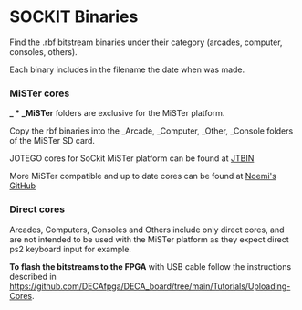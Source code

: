 # SOCKIT Binaries 

Find the .rbf bitstream binaries under their category (arcades, computer, consoles, others).

Each binary includes in the filename the date when was made. 

### MiSTer cores

**_ * _MiSTer** folders are exclusive for the MiSTer platform.

Copy the rbf binaries into the _Arcade, _Computer, _Other, _Console folders of the MiSTer SD card.

JOTEGO cores for SoCkit MiSTer platform can be found at [JTBIN](https://github.com/jotego/jtbin/tree/master/sockit)

More MiSTer compatible and up to date cores can be found at [Noemi's GitHub](https://github.com/noemi-abril)

### Direct cores

Arcades, Computers, Consoles and Others include only direct cores, and are not intended to be used with the MiSTer platform as they expect direct ps2 keyboard input for example.

**To flash the bitstreams to the FPGA** with USB cable follow the instructions described in https://github.com/DECAfpga/DECA_board/tree/main/Tutorials/Uploading-Cores.


